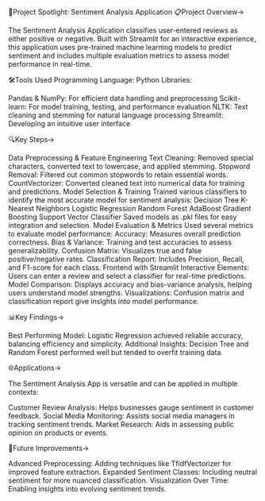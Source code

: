 🎯Project Spotlight: Sentiment Analysis Application
📋Project Overview->

The Sentiment Analysis Application classifies user-entered reviews as either positive or negative. Built with Streamlit for an interactive experience, this application uses pre-trained machine learning models to predict sentiment and includes multiple evaluation metrics to assess model performance in real-time.

🛠️Tools Used
Programming Language: Python
Libraries:

Pandas & NumPy: For efficient data handling and preprocessing
Scikit-learn: For model training, testing, and performance evaluation
NLTK: Text cleaning and stemming for natural language processing
Streamlit: Developing an intuitive user interface

🔍Key Steps->

Data Preprocessing & Feature Engineering
Text Cleaning: Removed special characters, converted text to lowercase, and applied stemming.
Stopword Removal: Filtered out common stopwords to retain essential words.
CountVectorizer: Converted cleaned text into numerical data for training and predictions.
Model Selection & Training
Trained various classifiers to identify the most accurate model for sentiment analysis:
Decision Tree
K-Nearest Neighbors
Logistic Regression
Random Forest
AdaBoost
Gradient Boosting
Support Vector Classifier
Saved models as .pkl files for easy integration and selection.
Model Evaluation & Metrics
Used several metrics to evaluate model performance:
Accuracy: Measures overall prediction correctness.
Bias & Variance: Training and test accuracies to assess generalizability.
Confusion Matrix: Visualizes true and false positive/negative rates.
Classification Report: Includes Precision, Recall, and F1-score for each class.
Frontend with Streamlit
Interactive Elements: Users can enter a review and select a classifier for real-time predictions.
Model Comparison: Displays accuracy and bias-variance analysis, helping users understand model strengths.
Visualizations: Confusion matrix and classification report give insights into model performance.

📊Key Findings->

Best Performing Model: Logistic Regression achieved reliable accuracy, balancing efficiency and simplicity.
Additional Insights: Decision Tree and Random Forest performed well but tended to overfit training data.

🌐Applications->

The Sentiment Analysis App is versatile and can be applied in multiple contexts:

Customer Review Analysis: Helps businesses gauge sentiment in customer feedback.
Social Media Monitoring: Assists social media managers in tracking sentiment trends.
Market Research: Aids in assessing public opinion on products or events.

🔮Future Improvements->

Advanced Preprocessing: Adding techniques like TfidfVectorizer for improved feature extraction.
Expanded Sentiment Classes: Including neutral sentiment for more nuanced classification.
Visualization Over Time: Enabling insights into evolving sentiment trends.